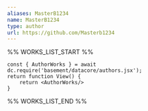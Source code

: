 ```yaml
---
aliases: MasterB1234
name: MasterB1234
type: author
url: https://github.com/Masterb1234
---
```



%% WORKS_LIST_START %%

```datacorejsx
const { AuthorWorks } = await dc.require('basement/datacore/authors.jsx');
return function View() {
    return <AuthorWorks/>
}
```
%% WORKS_LIST_END %%
